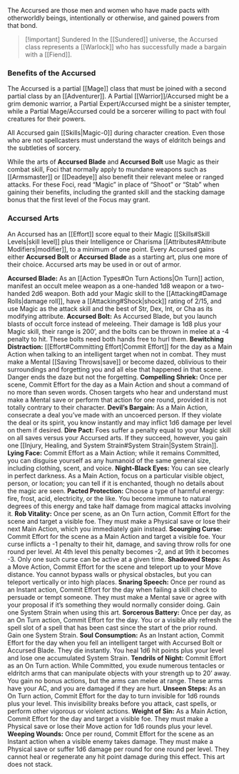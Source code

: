 The Accursed are those men and women who have made pacts with otherworldly beings, intentionally or otherwise, and gained powers from that bond.

> [!important] Sundered
> In the [[Sundered]] universe, the Accursed class represents a [[Warlock]] who has successfully made a bargain with a [[Fiend]].
### Benefits of the Accursed
The Accursed is a partial [[Mage]] class that must be joined with a second partial class by an [[Adventurer]]. A Partial [[Warrior]]/Accursed might be a grim demonic warrior, a Partial Expert/Accursed might be a sinister tempter, while a Partial Mage/Accursed could be a sorcerer willing to pact with foul creatures for their powers. 

All Accursed gain [[Skills|Magic-0]] during character creation. Even those who are not spellcasters must understand the ways of eldritch beings and the subtleties of sorcery. 

While the arts of **Accursed Blade** and **Accursed Bolt** use Magic as their combat skill, Foci that normally apply to mundane weapons such as [[Armsmaster]] or [[Deadeye]] also benefit their relevant melee or ranged attacks. For these Foci, read “Magic” in place of “Shoot” or “Stab” when gaining their benefits, including the granted skill and the stacking damage bonus that the first level of the Focus may grant.
### Accursed Arts
An Accursed has an [[Effort]] score equal to their Magic [[Skills#Skill Levels|skill level]] plus their Intelligence or Charisma [[Attributes#Attribute Modifiers|modifier]], to a minimum of one point. Every Accursed gains either **Accursed Bolt** or **Accursed Blade** as a starting art, plus one more of their choice. Accursed arts may be used in or out of armor.

**Accursed Blade:** As an [[Action Types#On Turn Actions|On Turn]] action, manifest an occult melee weapon as a one-handed 1d8 weapon or a two-handed 2d6 weapon. Both add your Magic skill to the [[Attacking#Damage Rolls|damage roll]], have a [[Attacking#Shock|shock]] rating of 2/15, and use Magic as the attack skill and the best of Str, Dex, Int, or Cha as its modifying attribute.
**Accursed Bolt:** As Accursed Blade, but you launch blasts of occult force instead of meleeing. Their damage is 1d8 plus your Magic skill, their range is 200’, and the bolts can be thrown in melee at a -4 penalty to hit. These bolts need both hands free to hurl them.
**Bewitching Distraction:** [[Effort#Committing Effort|Commit Effort]] for the day as a Main Action when talking to an intelligent target when not in combat. They must make a Mental [[Saving Throws|save]] or become dazed, oblivious to their surroundings and forgetting you and all else that happened in that scene. Danger ends the daze but not the forgetting.
**Compelling Shriek:** Once per scene, Commit Effort for the day as a Main Action and shout a command of no more than seven words. Chosen targets who hear and understand must make a Mental save or perform that action for one round, provided it is not totally contrary to their character.
**Devil’s Bargain:** As a Main Action, consecrate a deal you’ve made with an uncoerced person. If they violate the deal or its spirit, you know instantly and may inflict 1d6 damage per level on them if desired.
**Dire Pact:** Foes suffer a penalty equal to your Magic skill on all saves versus your Accursed arts. If they succeed, however, you gain one [[Injury, Healing, and System Strain#System Strain|System Strain]].
**Lying Face:** Commit Effort as a Main Action; while it remains Committed, you can disguise yourself as any humanoid of the same general size, including clothing, scent, and voice.
**Night-Black Eyes:** You can see clearly in perfect darkness. As a Main Action, focus on a particular visible object, person, or location; you can tell if it is enchanted, though no details about the magic are seen.
**Pacted Protection:** Choose a type of harmful energy: fire, frost, acid, electricity, or the like. You become immune to natural degrees of this energy and take half damage from magical attacks involving it.
**Rob Vitality:** Once per scene, as an On Turn action, Commit Effort for the scene and target a visible foe. They must make a Physical save or lose their next Main Action, which you immediately gain instead.
**Scourging Curse:** Commit Effort for the scene as a Main Action and target a visible foe. Your curse inflicts a -1 penalty to their hit, damage, and saving throw rolls for one round per level. At 4th level this penalty becomes -2, and at 9th it becomes -3. Only one such curse can be active at a given time.
**Shadowed Steps:** As a Move Action, Commit Effort for the scene and teleport up to your Move distance. You cannot bypass walls or physical obstacles, but you can teleport vertically or into high places.
**Snaring Speech:** Once per round as an Instant action, Commit Effort for the day when failing a skill check to persuade or tempt someone. They must make a Mental save or agree with your proposal if it’s something they would normally consider doing. Gain one System Strain when using this art.
**Sorcerous Battery:** Once per day, as an On Turn action, Commit Effort for the day. You or a visible ally refresh the spell slot of a spell that has been cast since the start of the prior round. Gain one System Strain.
**Soul Consumption:** As an Instant action, Commit Effort for the day when you fell an intelligent target with Accursed Bolt or Accursed Blade. They die instantly. You heal 1d6 hit points plus your level and lose one accumulated System Strain.
**Tendrils of Night:** Commit Effort as an On Turn action. While Committed, you exude numerous tentacles or eldritch arms that can manipulate objects with your strength up to 20’ away. You gain no bonus actions, but the arms can melee at range. These arms have your AC, and you are damaged if they are hurt.
**Unseen Steps:** As an On Turn action, Commit Effort for the day to turn invisible for 1d6 rounds plus your level. This invisibility breaks before you attack, cast spells, or perform other vigorous or violent actions.
**Weight of Sin:** As a Main Action, Commit Effort for the day and target a visible foe. They must make a Physical save or lose their Move action for 1d6 rounds plus your level.
**Weeping Wounds:** Once per round, Commit Effort for the scene as an Instant action when a visible enemy takes damage. They must make a Physical save or suffer 1d6 damage per round for one round per level. They cannot heal or regenerate any hit point damage during this effect. This art does not stack.